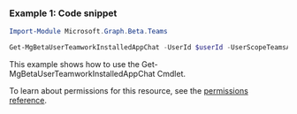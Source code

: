 ### Example 1: Code snippet

```powershellImport-Module Microsoft.Graph.Beta.Teams

Get-MgBetaUserTeamworkInstalledAppChat -UserId $userId -UserScopeTeamsAppInstallationId $userScopeTeamsAppInstallationId
```
This example shows how to use the Get-MgBetaUserTeamworkInstalledAppChat Cmdlet.
To learn about permissions for this resource, see the [permissions reference](/graph/permissions-reference).


